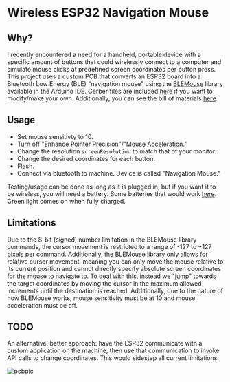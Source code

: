 # Wireless ESP32 Navigation Mouse
## Why?

I recently encountered a need for a handheld, portable device with a specific amount of buttons that could wirelessly connect to a computer and simulate mouse clicks at predefined screen coordinates per button press.
This project uses a custom PCB that converts an ESP32 board into a Bluetooth Low Energy (BLE) "navigation mouse" using the [BLEMouse](https://github.com/T-vK/ESP32-BLE-Mouse) library available in the Arduino IDE.
Gerber files are included [here](bluetooth_5btn_APR11_23/Gerber_PCB_bluetooth_5btn.zip) if you want to modify/make your own. Additionally, you can see the bill of materials [here](bluetooth_5btn_APR11_23/BOM_PCB_bluetooth_5btn_2023-04-11.csv).

## Usage
* Set mouse sensitivty to 10.
* Turn off "Enhance Pointer Precision"/"Mouse Acceleration."
* Change the resolution `screenResolution` to match that of your monitor.
* Change the desired coordinates for each button.
* Flash.
* Connect via bluetooth to machine. Device is called "Navigation Mouse."

Testing/usage can be done as long as it is plugged in, but if you want it to be wireless, you will need a battery. Some batteries that would work [here](https://www.digikey.com/en/products/filter/batteries-rechargeable-secondary/91?s=N4IgjCBcoEwKwA4qgMZQGYEMA2BnApgDQgD2UA2iAMwBsMYDIxALAgAwDsNEAusQA4AXKCADKggE4BLAHYBzEAF9lQA). Green light comes on when fully charged.

## Limitations

Due to the 8-bit (signed) number limitation in the BLEMouse library commands, the cursor movement is restricted to a range of -127 to +127 pixels per command.
Additionally, the BLEMouse library only allows for relative cursor movement, meaning you can only move the mouse relative to its current position and cannot directly
specify absolute screen coordinates for the mouse to navigate to. To deal with this, instead we "jump" towards the target coordinates
by moving the cursor in the maximum allowed increments until the destination is reached. Additionally, due to the nature of how BLEMouse works, mouse sensitivity must be at 10 and mouse acceleration must be off.

## TODO

An alternative, better approach: have the ESP32 communicate with a custom application on the machine, then use that communication to invoke API calls to change coordinates. This would sidestep all current limitations.

![pcbpic](https://github.com/wilson1375/bluetooth-cursor-controller-PCB/assets/80933034/81c1e6fd-d39f-4ac8-b958-9d6fa3431fe7)

